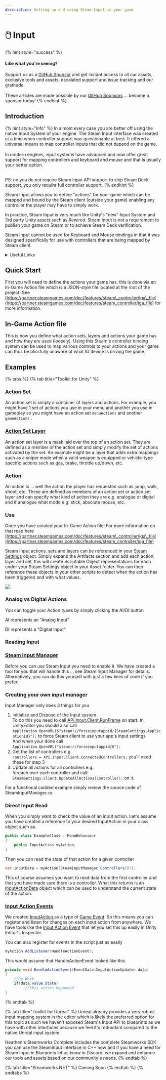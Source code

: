 ```yaml
---
description: Setting up and using Steam Input in your game
---
```


# 🖱️ Input

{% hint style="success" %}
#### Like what you're seeing?

Support us as a [GitHub Sponsor](../where-to-buy/become-a-sponsor.md) and get instant access to all our assets, exclusive tools and assets, escalated support and issue tracking and our gratitude.\
\
These articles are made possible by our [GitHub Sponsors](../where-to-buy/become-a-sponsor.md) ... become a sponsor today!
{% endhint %}

## Introduction

{% hint style="info" %}
In almost every case you are better off using the native Input System of your engine. The Steam Input interface was created at a time when controller support was questionable at best. It offered a universal means to map controller inputs that did not depend on the game.\
\
In modern engines, input systems have advanced and now offer great support for mapping controllers and keyboard and mouse and that is usually your better option.

\
PS: no you do not require Steam Input API support to ship Steam Deck support, you only require full controller support.
{% endhint %}

Steam Input allows you to define "actions" for your game which can be mapped and bound by the Steam client (outside your game) enabling any controller the player may have to simply work.

In practice, Steam Input is very much like Unity's "new" Input System and 3rd party Unity assets such as Rewired. Steam Input is not a requirement to publish your game on Steam or to achieve Steam Deck verification.

Steam Input cannot be used for Keyboard and Mouse bindings in that it was designed specifically for use with controllers that are being mapped by Steam client.

<details>

<summary>Useful Links</summary>

* Valve's Documentation\
  [https://partner.steamgames.com/doc/features/steam\_controller](https://partner.steamgames.com/doc/features/steam_controller)
* In-Game Action File Documentation\
  [https://partner.steamgames.com/doc/features/steam\_controller/iga\_file](https://partner.steamgames.com/doc/features/steam_controller/iga_file)

</details>

## Quick Start

First you will need to define the actions your game has, this is done via an In-Game Action file which is a JSON-style file located at the root of the project. See [https://partner.steamgames.com/doc/features/steam\_controller/iga\_file](https://partner.steamgames.com/doc/features/steam_controller/iga_file) for more information.

## In-Game Action file

This is how you define what action sets, layers and actions your game has and how they are used (loosely). Using this Steam's controller binding system can be used to map various controls to your actions and your game can thus be blissfully unaware of what IO device is driving the game.

## Examples

{% tabs %}
{% tab title="Toolkit for Unity" %}


### [Action Set](../old-toolkit-for-steamworks/unity/objects/classes/input-action-set.md)

An action set is simply a container of layers and actions. For example, you might have 1 set of actions you use in your menu and another you use in gameplay so you might have an action set `menuActions` and another `gameActions` .

### [Action Set Layer](../old-toolkit-for-steamworks/unity/objects/classes/input-action-set-layer.md)

An action set layer is a mask laid over the top of an action set. They are defined as a member of the action set and simply modify the set of actions activated by the set. An example might be a layer that adds extra mappings such as a sniper mode when a valid weapon is equipped or vehicle-type specific actions such as gas, brake, throttle up/down, etc.

### [Action](../old-toolkit-for-steamworks/unity/objects/classes/input-action.md)

An action is ... well the action the player has requested such as jump, walk, shoot, etc. These are defined as members of an action set or action set layer and can specify what kind of action they are e.g. analogue or digital and if analogue what mode e.g. stick, absolute mouse, etc.

### Use

Once you have created your In-Game Action file; For more information on that read here [https://partner.steamgames.com/doc/features/steam\_controller/iga\_file](https://partner.steamgames.com/doc/features/steam_controller/iga_file)

Steam Input actions, sets and layers can be referenced in your [Steam Settings](../old-toolkit-for-steamworks/unity/objects/classes/steam-settings/) object. Simply expand the Artifacts section and add each action, layer and set, this will create Scriptable Object representations for each under your Steam Settings object in your Asset folder. You can then reference these objects in your other scripts to detect when the action has been triggered and with what values.

![](<../.gitbook/assets/image (158) (1) (1) (1).png>)

### Analog vs Digital Actions

You can toggle your Action types by simply clicking the AI/DI button

AI represents an "Analog Input"

DI represents a "Digital Input"

### Reading Input

### [Steam Input Manager](../old-toolkit-for-steamworks/unity/objects/components/steam-input-manager.md)

Before you can use Steam Input you need to enable it. We have created a tool for you that will handle this ... see Steam Input Manager for details. Alternatively, you can do this yourself with just a few lines of code if you prefer.

### Creating your own input manager

Input Manager only does 3 things for you

1. Initialize and Dispose of the Input system\
   To do this you need to call [API.Input.Client.RunFrame](../old-toolkit-for-steamworks/unity/api-extensions/input.client.md#run-frame) on start. In UnityEditor you should also call `Application.OpenURL($"steam://forceinputappid/{SteamSettings.ApplicationId}");` to force Steam client to use your app's input settings\
   And when your done call `Application.OpenURL("steam://forceinputappid/0");`
2. Get the list of controllers e.g.\
   `controllers = API.Input.Client.ConnectedControllers;` you'll need these for step 3
3. Update all actions for all controllers e.g.\
   foreach over each controller and call: `SteamSettings.Client.UpdateAllActions(controller);` on it.

For a functional codded example simply review the source code of SteamInputManager.cs

### Direct Input Read

When you simply want to check the value of an input action. Let's assume you have created a reference to your desired InputAction in your class object such as.

```csharp
public class ExampleClass : MonoBehaviour
{
    public InputAction myAction;
}
```

Then you can read the state of that action for a given controller&#x20;

```csharp
var inputData = myAction[SteamInputManager.Controllers[0]];
```

This of course assumes you want to read data from the first controller and that you have made sure there is a controller. What this returns is an [InputActionData](broken-reference) object which can be used to understand the current state of the action.

### [Input Action Events](../old-toolkit-for-steamworks/unity/objects/components/input-action-event.md)

We created [InputAction ](../old-toolkit-for-steamworks/unity/objects/classes/input-action.md)as a type of [Game Event](../assets/system-core/game-events.md). So this means you can register and listen for changes on each input action from anywhere. We have tools like the [Input Action Event](../old-toolkit-for-steamworks/unity/objects/components/input-action-event.md) that let you set this up easily in Unity Editor's Inspector.

You can also register for events in the script just as easily

```csharp
myAction.AddListener(HandleActionEvent);
```

This would assume that HandleActionEvent looked like this

```csharp
private void HandleActionEvent(EventData<InputActionUpdate> data)
{
    //Do Work
    if(data.value.State)
        ;//This action happened
}
```
{% endtab %}

{% tab title="Toolkit for Unreal" %}
Unreal already provides a very robust input mapping system in the editor which is likely the preferred option for this topic as such we haven't exposed Steam's Input API to blueprints as we have with other interfaces because we feel it's redundant compared to the native Unreal input system.

Heathen's Steamworks Complete includes the complete Steamworks SDK you can use the SteamInput interface in C++ now and if you have a need for Steam Input in Blueprints let us know in Discord, we expand and enhance our tools and assets based on our community's needs.
{% endtab %}

{% tab title="Steamworks.NET" %}
Coming Soon
{% endtab %}
{% endtabs %}
